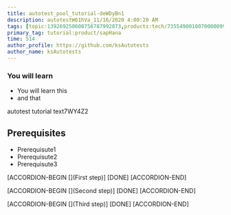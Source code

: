 ```yaml
---
title: autotest_pool_tutorial-deWDyBn1
description: autotestW61hVa_11/16/2020 4:00:20 AM
tags: [topic:139269250608756787992873,products:tech/73554900100700000996,tutorial:experience/advanced]
primary_tag: tutorial:product/sapHana
time: 514
author_profile: https://github.com/ksAutotests
author_name: ksAutotests
---
```

### You will learn
- You will learn this
- and that

autotest tutorial text7WY4Z2

## Prerequisites
- Prerequisute1
- Prerequisute2
- Prerequisute3

[ACCORDION-BEGIN [](First step)]
[DONE]
[ACCORDION-END]

[ACCORDION-BEGIN [](Second step)]
[DONE]
[ACCORDION-END]

[ACCORDION-BEGIN [](Third step)]
[DONE]
[ACCORDION-END]

